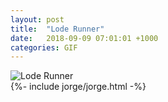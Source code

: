 ```yaml
---
layout: post
title:  "Lode Runner"
date:   2018-09-09 07:01:01 +1000
categories: GIF
---
```


![Lode Runner](/assets/images/gifs/lode-runner.gif "Lode Runner")
<br>
{%- include jorge/jorge.html -%}